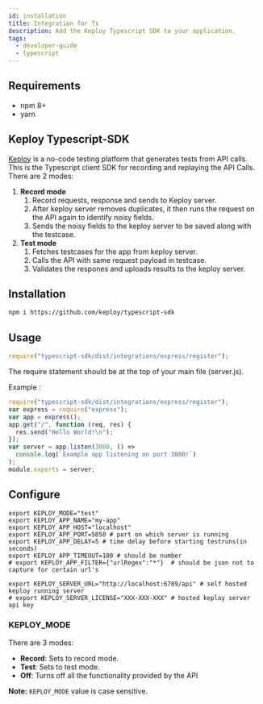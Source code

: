 ```yaml
---
id: installation
title: Integration for Ts
description: Add the Keploy Typescript SDK to your application.
tags:
  - developer-guide
  - typescript
---
```


## Requirements

- npm 8+
- yarn

## Keploy Typescript-SDK

[Keploy](https://keploy.io) is a no-code testing platform that generates tests from API calls. This is the Typescript client SDK for recording and replaying the API Calls. There are 2 modes:

1. **Record mode**
   1. Record requests, response and sends to Keploy server.
   2. After keploy server removes duplicates, it then runs the request on the API again to identify noisy fields.
   3. Sends the noisy fields to the keploy server to be saved along with the testcase.
2. **Test mode**
   1. Fetches testcases for the app from keploy server.
   2. Calls the API with same request payload in testcase.
   3. Validates the respones and uploads results to the keploy server.

## Installation

```bash
npm i https://github.com/keploy/typescript-sdk
```

## Usage

```js
require("typescript-sdk/dist/integrations/express/register");
```

The require statement should be at the top of your main file (server.js).

Example :

```js
require("typescript-sdk/dist/integrations/express/register");
var express = require("express");
var app = express();
app.get("/", function (req, res) {
  res.send("Hello World!\n");
});
var server = app.listen(3000, () =>
  console.log(`Example app listening on port 3000!`)
);
module.exports = server;
```

## Configure

```
export KEPLOY_MODE="test"
export KEPLOY_APP_NAME="my-app"
export KEPLOY_APP_HOST="localhost"
export KEPLOY_APP_PORT=5050 # port on which server is running
export KEPLOY_APP_DELAY=5 # time delay before starting testruns(in seconds)
export KEPLOY_APP_TIMEOUT=100 # should be number
# export KEPLOY_APP_FILTER={"urlRegex":"*"}  # should be json not to capture for certain url's

export KEPLOY_SERVER_URL="http://localhost:6789/api" # self hosted keploy running server
# export KEPLOY_SERVER_LICENSE="XXX-XXX-XXX" # hosted keploy server api key
```

### KEPLOY_MODE

There are 3 modes:

- **Record**: Sets to record mode.
- **Test**: Sets to test mode.
- **Off**: Turns off all the functionality provided by the API

**Note:** `KEPLOY_MODE` value is case sensitive.
